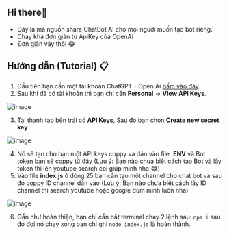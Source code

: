 ## Hi there👋
* Đây là mã nguồn share ChatBot AI cho mọi người muốn tạo bot riêng.
* Chạy khá đơn giản từ ApiKey của OpenAi
* Đơn giản vậy thôi 😂

## Hướng dẫn (Tutorial) 📋
1. Đầu tiên bạn cần một tài khoản ChatGPT - Open Ai [bấm vào đây](https://platform.openai.com/playground).
2. Sau khi đã có tài khoản thì bạn chỉ cần **Personal** -> **View API Keys**.

![image](https://user-images.githubusercontent.com/40049697/217147548-e0ba6dc7-ccfc-4913-bd7e-3a8db7014937.png)

3. Tại thanh tab bên trái có **API Keys**, Sau đó bạn chọn **Create new secret key**

![image](https://user-images.githubusercontent.com/40049697/217147810-0af82b25-4e31-45cf-9a88-3a9083fbb0ce.png)

4. Nó sẽ tạo cho bạn một API keys coppy và dán vào file **.ENV** và Bot token bạn sẽ coppy [từ đây](https://discord.com/developers/applications)
(Lưu ý: Bạn nào chưa biết cách tạo Bot và lấy token thì lên youtube search coi giúp mình nha 😂)
5. Vào file **index.js** ở dòng 25 bạn cần tạo một channel cho chat bot và sau đó coppy ID channel dán vào
(Lưu ý: Bạn nào chưa biết cách lấy ID channel thì search youtube hoặc google dùm mình luôn nha)

![image](https://user-images.githubusercontent.com/40049697/217148425-942595cb-cc70-4a63-92d5-02da7588b134.png)

6. Gần như hoàn thiện, bạn chỉ cần bật terminal chạy 2 lệnh sau: `npm i` sau đó đợi nó chạy xong bạn chỉ ghi `node index.js` là hoàn thành.